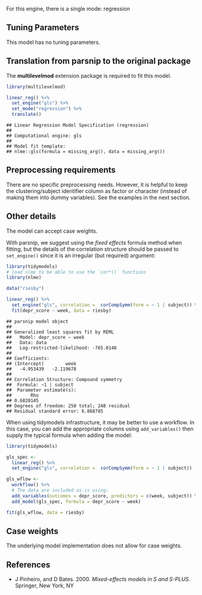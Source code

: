 


For this engine, there is a single mode: regression

## Tuning Parameters

This model has no tuning parameters.

## Translation from parsnip to the original package

The **multilevelmod** extension package is required to fit this model.


```r
library(multilevelmod)

linear_reg() %>% 
  set_engine("gls") %>% 
  set_mode("regression") %>% 
  translate()
```

```
## Linear Regression Model Specification (regression)
## 
## Computational engine: gls 
## 
## Model fit template:
## nlme::gls(formula = missing_arg(), data = missing_arg())
```


## Preprocessing requirements

There are no specific preprocessing needs. However, it is helpful to keep the clustering/subject identifier column as factor or character (instead of making them into dummy variables). See the examples in the next section. 

## Other details

The model can accept case weights. 

With parsnip, we suggest using the _fixed effects_ formula method when fitting, but the details of the correlation structure should be passed to `set_engine()` since it is an irregular (but required) argument:


```r
library(tidymodels)
# load nlme to be able to use the `cor*()` functions
library(nlme)

data("riesby")

linear_reg() %>% 
  set_engine("gls", correlation =  corCompSymm(form = ~ 1 | subject)) %>% 
  fit(depr_score ~ week, data = riesby)
```

```
## parsnip model object
## 
## Generalized least squares fit by REML
##   Model: depr_score ~ week 
##   Data: data 
##   Log-restricted-likelihood: -765.0148
## 
## Coefficients:
## (Intercept)        week 
##   -4.953439   -2.119678 
## 
## Correlation Structure: Compound symmetry
##  Formula: ~1 | subject 
##  Parameter estimate(s):
##       Rho 
## 0.6820145 
## Degrees of freedom: 250 total; 248 residual
## Residual standard error: 6.868785
```

When using tidymodels infrastructure, it may be better to use a workflow. In this case, you can add the appropriate columns using `add_variables()` then supply the typical formula when adding the model: 

```r
library(tidymodels)

gls_spec <- 
  linear_reg() %>% 
  set_engine("gls", correlation =  corCompSymm(form = ~ 1 | subject))

gls_wflow <- 
  workflow() %>% 
  # The data are included as-is using:
  add_variables(outcomes = depr_score, predictors = c(week, subject)) %>% 
  add_model(gls_spec, formula = depr_score ~ week)

fit(gls_wflow, data = riesby)
```

## Case weights


The underlying model implementation does not allow for case weights. 

## References

- J Pinheiro, and D Bates. 2000. _Mixed-effects models in S and S-PLUS_. Springer, New York, NY
 

